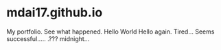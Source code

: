 # mdai17.github.io
My portfolio. See what happened.
Hello World
Hello again.
Tired...
Seems successful.....
.???
midnight...
